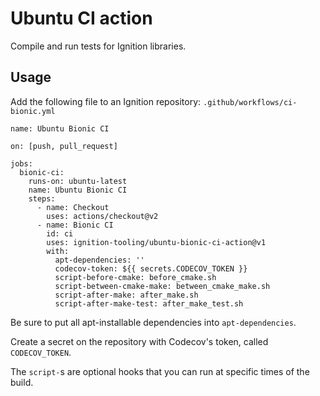 # Ubuntu CI action

Compile and run tests for Ignition libraries.

## Usage

Add the following file to an Ignition repository:
`.github/workflows/ci-bionic.yml`

```
name: Ubuntu Bionic CI

on: [push, pull_request]

jobs:
  bionic-ci:
    runs-on: ubuntu-latest
    name: Ubuntu Bionic CI
    steps:
      - name: Checkout
        uses: actions/checkout@v2
      - name: Bionic CI
        id: ci
        uses: ignition-tooling/ubuntu-bionic-ci-action@v1
        with:
          apt-dependencies: ''
          codecov-token: ${{ secrets.CODECOV_TOKEN }}
          script-before-cmake: before_cmake.sh
          script-between-cmake-make: between_cmake_make.sh
          script-after-make: after_make.sh
          script-after-make-test: after_make_test.sh
```

Be sure to put all apt-installable dependencies into `apt-dependencies`.

Create a secret on the repository with Codecov's token, called `CODECOV_TOKEN`.

The `script-`s are optional hooks that you can run at specific times of the build.
